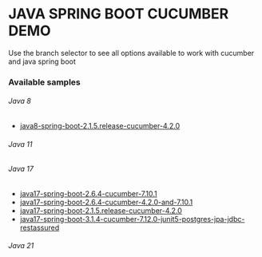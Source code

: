 # JAVA SPRING BOOT CUCUMBER DEMO
Use the branch selector to see all options available to work with cucumber and java spring boot

### Available samples

###### Java 8

- <a href="https://github.com/huntercodexs/java-spring-boot-cucumber-demo/tree/java8-spring-boot-2.1.5.release-cucumber-4.2.0">java8-spring-boot-2.1.5.release-cucumber-4.2.0</a>

###### Java 11

###### Java 17

- <a href="https://github.com/huntercodexs/java-spring-boot-cucumber-demo/tree/java17-spring-boot-2.6.4-cucumber-7.10.1">java17-spring-boot-2.6.4-cucumber-7.10.1</a>
- <a href="https://github.com/huntercodexs/java-spring-boot-cucumber-demo/tree/java17-spring-boot-2.6.4-cucumber-4.2.0-and-7.10.1">java17-spring-boot-2.6.4-cucumber-4.2.0-and-7.10.1</a>
- <a href="https://github.com/huntercodexs/java-spring-boot-cucumber-demo/tree/java17-spring-boot-2.1.5.release-cucumber-4.2.0">java17-spring-boot-2.1.5.release-cucumber-4.2.0</a>
- <a href="https://github.com/huntercodexs/java-spring-boot-cucumber-demo/tree/java17-spring-boot-3.1.4-cucumber-7.12.0-junit5-postgres-jpa-jdbc-restassured">java17-spring-boot-3.1.4-cucumber-7.12.0-junit5-postgres-jpa-jdbc-restassured</a>

###### Java 21

